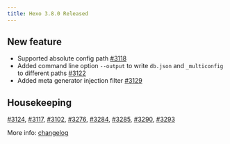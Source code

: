 ```yaml
---
title: Hexo 3.8.0 Released
---
```


## New feature

* Supported absolute config path [#3118]
* Added command line option `--output` to write `db.json` and `_multiconfig` to different paths [#3122]
* Added meta generator injection filter [#3129]

## Housekeeping
[#3124], [#3117], [#3102], [#3276], [#3284], [#3285], [#3290], [#3293]

More info: [changelog]

[changelog]: https://github.com/hexojs/hexo/releases
[#3124]: https://github.com/hexojs/hexo/issues/3124
[#3117]: https://github.com/hexojs/hexo/issues/3117

[#3118]: https://github.com/hexojs/hexo/issues/3118
[#3122]: https://github.com/hexojs/hexo/issues/3122
[#3129]: https://github.com/hexojs/hexo/issues/3129

[#3102]: https://github.com/hexojs/hexo/issues/3102
[#3276]: https://github.com/hexojs/hexo/issues/3276
[#3284]: https://github.com/hexojs/hexo/issues/3284
[#3285]: https://github.com/hexojs/hexo/issues/3285
[#3290]: https://github.com/hexojs/hexo/issues/3290
[#3293]: https://github.com/hexojs/hexo/issues/3293